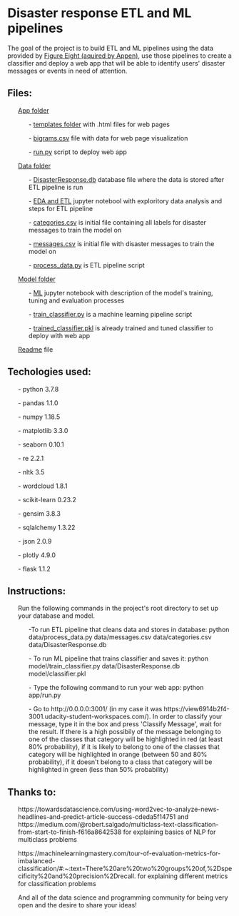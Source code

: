<h1>Disaster response ETL and ML pipelines</h2>

The goal of the project is to build ETL and ML pipelines using the data provided by <a href='https://appen.com/'>Figure Eight (aquired by Appen)</a>, use those pipelines to create a classifier and deploy a web app that will be able to identify users' disaster messages or events in need of attention.


 <h2>Files:</h2>
    <ul>  
      <a href='https://github.com/KhurazovRuslan/disaster_response_etl_and_ml_pipelines/tree/main/app'>App folder</a>
        <ul>- <a href=''https://github.com/KhurazovRuslan/disaster_response_etl_and_ml_pipelines/tree/main/app/templates>templates folder</a> with .html files for web pages</ul>
        <ul>- <a href='https://github.com/KhurazovRuslan/disaster_response_etl_and_ml_pipelines/blob/main/app/bigrams.csv'>bigrams.csv</a> file with data for web page visualization</ul>
        <ul>- <a href='https://github.com/KhurazovRuslan/disaster_response_etl_and_ml_pipelines/blob/main/app/run.py'>run.py</a> script to deploy web app</ul>
</ul>
    <ul>   
      <a href='https://github.com/KhurazovRuslan/disaster_response_etl_and_ml_pipelines/tree/main/data'>Data folder</a>
        <ul>- <a href='https://github.com/KhurazovRuslan/disaster_response_etl_and_ml_pipelines/blob/main/data/DisasterResponse.db'>DisasterResponse.db</a> database file where the data is stored after ETL pipeline is run</ul>
        <ul>- <a href='https://github.com/KhurazovRuslan/disaster_response_etl_and_ml_pipelines/blob/main/data/EDA%20and%20ETL.ipynb'> EDA and ETL</a> jupyter notebool with exploritory data analysis and steps for ETL pipeline</ul>
        <ul>- <a href='https://github.com/KhurazovRuslan/disaster_response_etl_and_ml_pipelines/blob/main/data/categories.csv'>categories.csv</a> is initial file containing all labels for disaster messages to train the model on</ul>
        <ul>- <a href='https://github.com/KhurazovRuslan/disaster_response_etl_and_ml_pipelines/blob/main/data/messages.csv'>messages.csv</a> is initial file with disaster messages to train the model on</ul>
        <ul>- <a href='https://github.com/KhurazovRuslan/disaster_response_etl_and_ml_pipelines/blob/main/data/process_data.py'>process_data.py</a> is ETL pipeline script</ul>
</ul>
    <ul>   
      <a href='https://github.com/KhurazovRuslan/disaster_response_etl_and_ml_pipelines/tree/main/model'>Model folder</a>
        <ul>- <a href='https://github.com/KhurazovRuslan/disaster_response_etl_and_ml_pipelines/blob/main/model/ML.ipynb'>ML</a> jupyter notebook with description of the model's training, tuning and evaluation processes</ul>
        <ul>- <a href='https://github.com/KhurazovRuslan/disaster_response_etl_and_ml_pipelines/blob/main/model/train_classifier.py'>train_classifier.py</a> is a machine learning pipeline script</ul>
        <ul>- <a href='https://github.com/KhurazovRuslan/disaster_response_etl_and_ml_pipelines/blob/main/model/trained_classifier.pkl'>trained_classifier.pkl</a> is already trained and tuned classifier to deploy with web app</ul>
</ul>  
    <ul><a href='https://github.com/KhurazovRuslan/disaster_response_etl_and_ml_pipelines/blob/main/README.md'>Readme</a> file</ul>      

  <h2>Techologies used:</h2>
      <ul>- python 3.7.8</ul>
      <ul>- pandas 1.1.0</ul>
      <ul>- numpy 1.18.5</ul>
      <ul>- matplotlib 3.3.0</ul>
      <ul>- seaborn 0.10.1</ul>
      <ul>- re 2.2.1</ul>
      <ul>- nltk 3.5</ul>
      <ul>- wordcloud 1.8.1</ul>
      <ul>- scikit-learn 0.23.2</ul>
      <ul>- gensim 3.8.3</ul>
      <ul>- sqlalchemy 1.3.22</ul>
      <ul>- json 2.0.9</ul>
      <ul>- plotly 4.9.0</ul>
      <ul>- flask 1.1.2</ul> 

  <h2>Instructions:</h2>
  <ul>
    Run the following commands in the project's root directory to set up your database and model.
    <ul> -To run ETL pipeline that cleans data and stores in database: python data/process_data.py data/messages.csv data/categories.csv data/DisasterResponse.db</ul>
    <ul>- To run ML pipeline that trains classifier and saves it: python model/train_classifier.py data/DisasterResponse.db model/classifier.pkl</ul>
    <ul>- Type the following command to run your web app: python app/run.py</ul>
    <ul>- Go to http://0.0.0.0:3001/ (in my case it was https://view6914b2f4-3001.udacity-student-workspaces.com/). In order to classify your message, type it in the box and press 'Classify Message', wait for the result. If there is a high possibily of the message belonging to one of the classes that category will be highlighted in red (at least 80% probability), if it is likely to belong to one of the classes that category will be highlighted in orange (between 50 and 80% probability), if it doesn't belong to a class that category will be highlighted in green (less than 50% probability)</ul>
</ul>

  <h2>Thanks to:</h2>
  <ul>https://towardsdatascience.com/using-word2vec-to-analyze-news-headlines-and-predict-article-success-cdeda5f14751 and https://medium.com/@robert.salgado/multiclass-text-classification-from-start-to-finish-f616a8642538 for explaining basics of NLP for multiclass problems</ul>
  <ul>https://machinelearningmastery.com/tour-of-evaluation-metrics-for-imbalanced-classification/#:~:text=There%20are%20two%20groups%20of,%2Dspecificity%20and%20precision%2Drecall. for explaining different metrics for classification problems</ul>
  <ul>And all of the data science and programming community for being very open and the desire to share your ideas!</ul>

